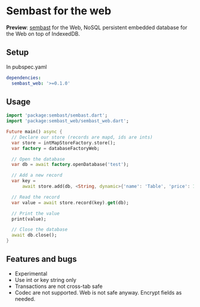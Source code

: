 # Sembast for the web

**Preview**: [sembast](https://pub.dev/packages/sembast) for the Web, NoSQL persistent embedded database for the Web on top of IndexedDB.

## Setup

In pubspec.yaml

```yaml
dependencies:
  sembast_web: '>=0.1.0'
```

## Usage

```dart
import 'package:sembast/sembast.dart';
import 'package:sembast_web/sembast_web.dart';

Future main() async {
  // Declare our store (records are mapd, ids are ints)
  var store = intMapStoreFactory.store();
  var factory = databaseFactoryWeb;

  // Open the database
  var db = await factory.openDatabase('test');

  // Add a new record
  var key =
      await store.add(db, <String, dynamic>{'name': 'Table', 'price': 15});

  // Read the record
  var value = await store.record(key).get(db);

  // Print the value
  print(value);

  // Close the database
  await db.close();
}
```

## Features and bugs

* Experimental
* Use int or key string only
* Transactions are not cross-tab safe
* Codec are not supported. Web is not safe anyway. Encrypt fields as needed.
